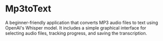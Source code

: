 # Mp3toText
A beginner-friendly application that converts MP3 audio files to text using OpenAI's Whisper model. It includes a simple graphical interface for selecting audio files, tracking progress, and saving the transcription.
